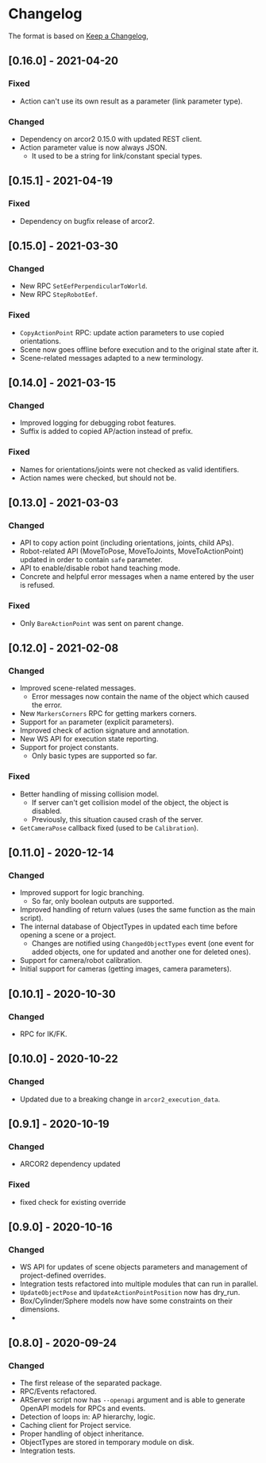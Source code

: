 # Changelog

The format is based on [Keep a Changelog](https://keepachangelog.com/en/1.0.0/),

## [0.16.0] - 2021-04-20

### Fixed
- Action can't use its own result as a parameter (link parameter type).

### Changed
- Dependency on arcor2 0.15.0 with updated REST client.
- Action parameter value is now always JSON.
  - It used to be a string for link/constant special types.


## [0.15.1] - 2021-04-19

### Fixed
- Dependency on bugfix release of arcor2.

## [0.15.0] - 2021-03-30

### Changed
- New RPC `SetEefPerpendicularToWorld`.
- New RPC `StepRobotEef`.

### Fixed
- `CopyActionPoint` RPC: update action parameters to use copied orientations.
- Scene now goes offline before execution and to the original state after it.
- Scene-related messages adapted to a new terminology.

## [0.14.0] - 2021-03-15

### Changed
- Improved logging for debugging robot features.
- Suffix is added to copied AP/action instead of prefix.

### Fixed
- Names for orientations/joints were not checked as valid identifiers.
- Action names were checked, but should not be.

## [0.13.0] - 2021-03-03

### Changed

-  API to copy action point (including orientations, joints, child APs).
- Robot-related API (MoveToPose, MoveToJoints, MoveToActionPoint) updated in order to contain `safe` parameter.
- API to enable/disable robot hand teaching mode.  
- Concrete and helpful error messages when a name entered by the user is refused.

### Fixed
- Only `BareActionPoint` was sent on parent change.

## [0.12.0] - 2021-02-08

### Changed
- Improved scene-related messages.
  - Error messages now contain the name of the object which caused the error.
- New `MarkersCorners` RPC for getting markers corners.
- Support for `an` parameter (explicit parameters).
- Improved check of action signature and annotation.
- New WS API for execution state reporting.
- Support for project constants.
  - Only basic types are supported so far.

### Fixed
- Better handling of missing collision model.
  - If server can't get collision model of the object, the object is disabled.
  - Previously, this situation caused crash of the server.
- `GetCameraPose` callback fixed (used to be `Calibration`).

## [0.11.0] - 2020-12-14

### Changed
- Improved support for logic branching.
  - So far, only boolean outputs are supported.
- Improved handling of return values (uses the same function as the main script).
- The internal database of ObjectTypes in updated each time before opening a scene or a project.
  - Changes are notified using `ChangedObjectTypes` event (one event for added objects, one for updated and another one for deleted ones).
- Support for camera/robot calibration.
- Initial support for cameras (getting images, camera parameters).

## [0.10.1] - 2020-10-30

### Changed
- RPC for IK/FK.

## [0.10.0] - 2020-10-22

### Changed
- Updated due to a breaking change in `arcor2_execution_data`.

## [0.9.1] - 2020-10-19

### Changed
- ARCOR2 dependency updated

### Fixed
- fixed check for existing override
 
## [0.9.0] - 2020-10-16

### Changed
- WS API for updates of scene objects parameters and management of project-defined overrides.
- Integration tests refactored into multiple modules that can run in parallel.
- `UpdateObjectPose` and `UpdateActionPointPosition` now has dry_run.
- Box/Cylinder/Sphere models now have some constraints on their dimensions.
- 

## [0.8.0] - 2020-09-24
### Changed
- The first release of the separated package.
- RPC/Events refactored. 
- ARServer script now has ```--openapi``` argument and is able to generate OpenAPI models for RPCs and events.
- Detection of loops in: AP hierarchy, logic.
- Caching client for Project service.
- Proper handling of object inheritance.
- ObjectTypes are stored in temporary module on disk.
- Integration tests.
